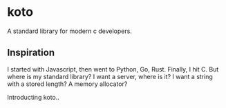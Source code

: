 # koto
A standard library for modern c developers.

## Inspiration
I started with Javascript, then went to Python, Go, Rust. Finally, I hit C. But where is my standard library? I want a server, where is it? I want a string with a stored length? A memory allocator?

Introducting koto..

